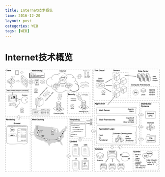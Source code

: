 ```yaml
---
title: Internet技术概览
time: 2016-12-20
layout: post
categories: WEB
tags: [WEB]
---
```


# Internet技术概览

![Internet技术概览](./files/web-internet.jpg)
